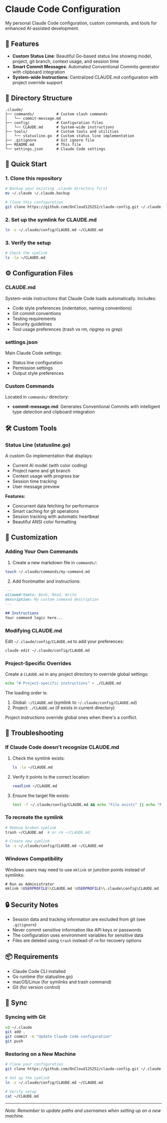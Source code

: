 # Claude Code Configuration

My personal Claude Code configuration, custom commands, and tools for enhanced AI-assisted development.

## 🎯 Features

- **Custom Status Line**: Beautiful Go-based status line showing model, project, git branch, context usage, and session time
- **Smart Commit Messages**: Automated Conventional Commits generator with clipboard integration
- **System-wide Instructions**: Centralized CLAUDE.md configuration with project override support

## 📁 Directory Structure

```
.claude/
├── commands/          # Custom slash commands
│   └── commit-message.md
├── config/            # Configuration files
│   └── CLAUDE.md      # System-wide instructions
├── tools/             # Custom tools and utilities
│   └── statusline.go  # Custom status line implementation
├── .gitignore         # Git ignore file
├── README.md          # This file
└── settings.json      # Claude Code settings
```

## 🚀 Quick Start

### 1. Clone this repository

```bash
# Backup your existing .claude directory first
mv ~/.claude ~/.claude.backup

# Clone this configuration
git clone https://github.com/OnCloud125252/claude-config.git ~/.claude
```

### 2. Set up the symlink for CLAUDE.md

```bash
ln -s ~/.claude/config/CLAUDE.md ~/CLAUDE.md
```

### 3. Verify the setup

```bash
# Check the symlink
ls -la ~/CLAUDE.md
```

## ⚙️ Configuration Files

### CLAUDE.md
System-wide instructions that Claude Code loads automatically. Includes:
- Code style preferences (indentation, naming conventions)
- Git commit conventions
- Testing requirements
- Security guidelines
- Tool usage preferences (trash vs rm, ripgrep vs grep)

### settings.json
Main Claude Code settings:
- Status line configuration
- Permission settings
- Output style preferences

### Custom Commands
Located in `commands/` directory:
- **commit-message.md**: Generates Conventional Commits with intelligent type detection and clipboard integration

## 🛠️ Custom Tools

### Status Line (statusline.go)
A custom Go implementation that displays:
- Current AI model (with color coding)
- Project name and git branch
- Context usage with progress bar
- Session time tracking
- User message preview

**Features:**
- Concurrent data fetching for performance
- Smart caching for git operations
- Session tracking with automatic heartbeat
- Beautiful ANSI color formatting

## 📝 Customization

### Adding Your Own Commands

1. Create a new markdown file in `commands/`:
```bash
touch ~/.claude/commands/my-command.md
```

2. Add frontmatter and instructions:
```markdown
---
allowed-tools: Bash, Read, Write
description: My custom command description
---

## Instructions
Your command logic here...
```

### Modifying CLAUDE.md

Edit `~/.claude/config/CLAUDE.md` to add your preferences:
```bash
claude edit ~/.claude/config/CLAUDE.md
```

### Project-Specific Overrides

Create a `CLAUDE.md` in any project directory to override global settings:
```bash
echo "# Project-specific instructions" > ./CLAUDE.md
```

The loading order is:
1. Global: `~/CLAUDE.md` (symlink to `~/.claude/config/CLAUDE.md`)
2. Project: `./CLAUDE.md` (if exists in current directory)

Project instructions override global ones when there's a conflict.

## 🔧 Troubleshooting

### If Claude Code doesn't recognize CLAUDE.md

1. Check the symlink exists:
   ```bash
   ls -la ~/CLAUDE.md
   ```

2. Verify it points to the correct location:
   ```bash
   readlink ~/CLAUDE.md
   ```

3. Ensure the target file exists:
   ```bash
   test -f ~/.claude/config/CLAUDE.md && echo "File exists" || echo "File missing"
   ```

### To recreate the symlink

```bash
# Remove broken symlink
trash ~/CLAUDE.md  # or rm ~/CLAUDE.md

# Create new symlink
ln -s ~/.claude/config/CLAUDE.md ~/CLAUDE.md
```

### Windows Compatibility

Windows users may need to use `mklink` or junction points instead of symlinks:
```cmd
# Run as Administrator
mklink %USERPROFILE%\CLAUDE.md %USERPROFILE%\.claude\config\CLAUDE.md
```

## 🔒 Security Notes

- Session data and tracking information are excluded from git (see `.gitignore`)
- Never commit sensitive information like API keys or passwords
- The configuration uses environment variables for sensitive data
- Files are deleted using `trash` instead of `rm` for recovery options

## 📦 Requirements

- Claude Code CLI installed
- Go runtime (for statusline.go)
- macOS/Linux (for symlinks and trash command)
- Git (for version control)

## 💾 Sync

### Syncing with Git
```bash
cd ~/.claude
git add .
git commit -m "Update Claude Code configuration"
git push
```

### Restoring on a New Machine
```bash
# Clone your configuration
git clone https://github.com/OnCloud125252/claude-config.git ~/.claude

# Set up the symlink
ln -s ~/.claude/config/CLAUDE.md ~/CLAUDE.md

# Verify setup
cat ~/CLAUDE.md
```

---

*Note: Remember to update paths and usernames when setting up on a new machine.*